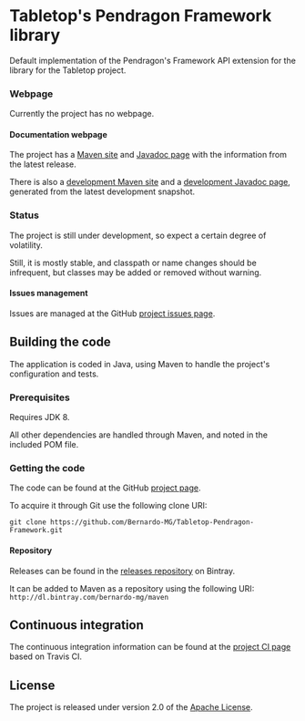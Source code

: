 # Tabletop's Pendragon Framework library
Default implementation of the Pendragon's Framework API extension for the library for the Tabletop project.

### Webpage
Currently the project has no webpage.

#### Documentation webpage
The project has a [Maven site][] and [Javadoc page][] with the information from the
latest release.

There is also a [development Maven site][] and a [development Javadoc page][], generated from the latest development snapshot.

### Status
The project is still under development, so expect a certain degree of volatility.

Still, it is mostly stable, and classpath or name changes should be infrequent, but classes may be added or removed without warning.

#### Issues management
Issues are managed at the GitHub [project issues page][].

## Building the code
The application is coded in Java, using Maven to handle the project's configuration and tests.

### Prerequisites
Requires JDK 8.

All other dependencies are handled through Maven, and noted in the included POM file.

### Getting the code
The code can be found at the GitHub [project page][].

To acquire it through Git use the following clone URI:

`git clone https://github.com/Bernardo-MG/Tabletop-Pendragon-Framework.git`

#### Repository
Releases can be found in the [releases repository][] on Bintray.

It can be added to Maven as a repository using the following URI:
`http://dl.bintray.com/bernardo-mg/maven`

## Continuous integration
The continuous integration information can be found at the [project CI page][] based on Travis CI.

## License
The project is released under version 2.0 of the [Apache License][].

[development Javadoc page]: http://docs.wandrell.com/development/maven/tabletop-pendragon-framework/apidocs
[development Maven site]: http://docs.wandrell.com/development/maven/tabletop-pendragon-framework
[Apache License]: http://www.apache.org/licenses/LICENSE-2.0
[Javadoc page]: http://docs.wandrell.com/maven/tabletop-pendragon-framework/apidocs
[Maven site]: http://docs.wandrell.com/maven/tabletop-pendragon-framework
[project CI page]: https://travis-ci.org/Bernardo-MG/Tabletop-Pendragon-Framework
[project issues page]: https://github.com/Bernardo-MG/Tabletop-Pendragon-Framework/issues
[project page]: http://github.com/Bernardo-MG/Tabletop-Pendragon-Framework
[releases repository]: http://dl.bintray.com/bernardo-mg/tabletop-pendragon-framework